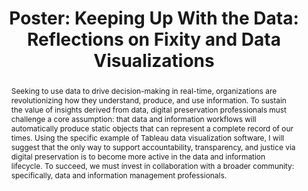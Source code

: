 ---
abstract: 'Seeking to use data to drive decision-making in real-time, organizations
  are revolutionizing how they understand, produce, and use information. To sustain
  the value of insights derived from data, digital preservation professionals must
  challenge a core assumption: that data and information workflows will automatically
  produce static objects that can represent a complete record of our times. Using
  the specific example of Tableau data visualization software, I will suggest that
  the only way to support accountability, transparency, and justice via digital preservation
  is to become more active in the data and information lifecycle. To succeed, we must
  invest in collaboration with a broader community: specifically, data and information
  management professionals. '
creators:
- Beking, Angela
date: null
document_url: https://az659834.vo.msecnd.net/eventsairwesteuprod/production-inconference-public/f794a9acabc34b108272a245caf05a26
grand_parent: iPRES
institutions:
- Privy Council Office - Government Of Canada
keywords:
- datamanagement; informationmanagement; datavisualization; collaboration; fixity
landing_page_url: null
language: eng
layout: publication
license: CC-BY 4.0 International
notes_url: null
parent: iPRES 2022
publication_type: poster
size: null
slides_url: null
source_name: iPRES
stream_url: null
title: 'Poster: Keeping Up With the Data: Reflections on Fixity and Data Visualizations'
year: 2022
---